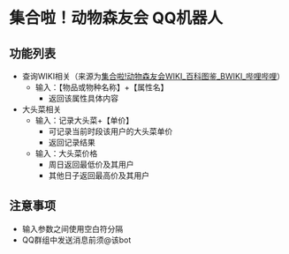 # 集合啦！动物森友会 QQ机器人

## 功能列表
- 查询WIKI相关（来源为[集合啦!动物森友会WIKI_百科图鉴_BWIKI_哔哩哔哩](wiki.biligame.com/dongsen/)）
  - 输入：【物品或物种名称】+【属性名】
    - 返回该属性具体内容
- 大头菜相关
  - 输入：记录大头菜+【单价】
    - 可记录当前时段该用户的大头菜单价
    - 返回记录结果
  - 输入：大头菜价格
    - 周日返回最低价及其用户
    - 其他日子返回最高价及其用户



## 注意事项

- 输入参数之间使用空白符分隔
- QQ群组中发送消息前须@该bot
